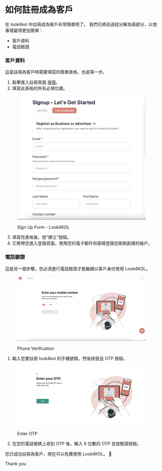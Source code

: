 # 如何註冊成為客戶

在 look4kol 中註冊成為客戶非常簡單明了。 我們已將該過程分解為兩部分，以使事情變得更加簡單：

* 客戶資料
* 電話驗證

### 客戶資料

這是註冊為客戶時需要填寫的簡單表格，也是第一步。

1. 點擊進入註冊頁面 [按我](https://look4kol.com/hk/register?type=Customer)。
2. 填寫此表格的所有必填位置。

<figure><img src="../../.gitbook/assets/Screenshot 2023-03-29 at 2.09.49 PM.png" alt=""><figcaption><p>Sign Up Form - Look4KOL</p></figcaption></figure>

3. 填寫完表格後，按“建立”按鈕。
4. 它將帶您進入登錄頁面，使用您的電子郵件和密碼登錄您剛剛創建的帳戶。

### 電話驗證

這是另一個步驟，您必須進行電話驗證才能繼續以客戶身份使用 Look4KOL。

<figure><img src="../../.gitbook/assets/Screenshot 2023-03-29 at 2.12.15 PM.png" alt=""><figcaption><p>Phone Verification</p></figcaption></figure>

1. 輸入您要註冊 look4kol 的手機號碼，然後按發送 OTP 按鈕。

<figure><img src="../../.gitbook/assets/Screenshot 2023-03-29 at 2.13.16 PM.png" alt=""><figcaption><p>Enter OTP</p></figcaption></figure>

2. 在您的電話號碼上收到 OTP 後，輸入 6 位數的 OTP 並按驗證按鈕。

您已成功註冊為客戶，現在可以免費使用 Look4KOL。 🎉

Thank you

